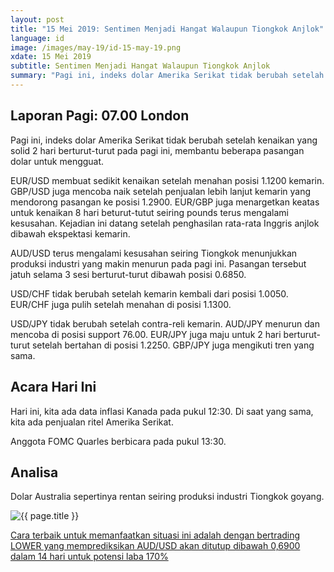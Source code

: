 ```yaml
---
layout: post
title: "15 Mei 2019: Sentimen Menjadi Hangat Walaupun Tiongkok Anjlok" 
language: id
image: /images/may-19/id-15-may-19.png
xdate: 15 Mei 2019
subtitle: Sentimen Menjadi Hangat Walaupun Tiongkok Anjlok
summary: "Pagi ini, indeks dolar Amerika Serikat tidak berubah setelah kenaikan yang solid 2 hari berturut-turut pada pagi ini, membantu beberapa pasangan dolar untuk mengguat"
---
```

## Laporan Pagi: 07.00 London

Pagi ini, indeks dolar Amerika Serikat tidak berubah setelah kenaikan yang solid 2 hari berturut-turut pada pagi ini, membantu beberapa pasangan dolar untuk mengguat.

EUR/USD membuat sedikit kenaikan setelah menahan posisi 1.1200 kemarin. GBP/USD juga mencoba naik setelah penjualan lebih lanjut kemarin yang mendorong pasangan ke posisi 1.2900. EUR/GBP juga menargetkan keatas untuk kenaikan 8 hari beturut-tutut seiring pounds terus mengalami kesusahan. Kejadian ini datang setelah penghasilan rata-rata Inggris anjlok dibawah ekspektasi kemarin.

AUD/USD terus mengalami kesusahan seiring Tiongkok menunjukkan produksi industri yang makin menurun pada pagi ini. Pasangan tersebut jatuh selama 3 sesi berturut-turut dibawah posisi 0.6850.

USD/CHF tidak berubah setelah kemarin kembali dari posisi 1.0050. EUR/CHF juga pulih setelah menahan di posisi 1.1300.

USD/JPY tidak berubah setelah contra-reli kemarin. AUD/JPY menurun dan mencoba di posisi support 76.00. EUR/JPY juga maju untuk 2 hari berturut-turut setelah bertahan di posisi 1.2250. GBP/JPY juga mengikuti tren yang sama.

## Acara Hari Ini

Hari ini, kita ada data inflasi Kanada pada pukul 12:30. Di saat yang sama, kita ada penjualan ritel Amerika Serikat.

Anggota FOMC Quarles berbicara pada pukul 13:30.

## Analisa

Dolar Australia sepertinya rentan seiring produksi industri Tiongkok goyang.

<img src="{{ site.url }}/images/may-19/id-15-may-19.png" alt="{{ page.title }}" title="{{ page.title }}">

<a href="%LINK%%?currency=USD&market=forex&underlying=frxAUDUSD&formname=higherlower&duration_amount=14&duration_units=d&amount=10&amount_type=stake&expiry_type=duration&barrier=0.6900" target="_blank" rel="noopener noreferrer nofollow">Cara terbaik untuk memanfaatkan situasi ini adalah dengan bertrading LOWER yang memprediksikan AUD/USD akan ditutup dibawah 0,6900 dalam 14 hari untuk potensi laba 170%</a>